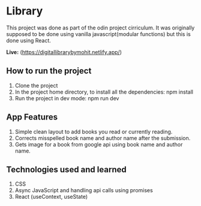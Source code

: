 # Library
This project was done as part of the odin project cirriculum. It was originally supposed to be done using vanilla javascript(modular functions) but this is done using React. 

**Live:** (https://digitallibrarybymohit.netlify.app/)

## How to run the project
1. Clone the project
2. In the project home directory, to install all the dependencies: npm install
3. Run the project in dev mode: npm run dev

## App Features
1. Simple clean layout to add books you read or currently reading.
2. Corrects misspelled book name and author name after the submission.
3. Gets image for a book from google api using book name and author name.  

## Technologies used and learned
1. CSS
2. Async JavaScript and handling api calls using promises 
3. React (useContext, useState)



